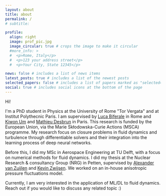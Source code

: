 ```yaml
---
layout: about
title: about
permalink: /
# subtitle:

profile:
  align: right
  image: prof_pic.jpg
  image_circular: true # crops the image to make it circular
  #more_info: >
  #  <p>Rome, Italy</p>
  #  <p>123 your address street</p>
  #  <p>Your City, State 12345</p>

news: false # includes a list of news items
latest_posts: true # includes a list of the newest posts
selected_papers: false # includes a list of papers marked as "selected={true}"
social: true # includes social icons at the bottom of the page
---
```


Hi! 

I'm a PhD student in Physics at the University of Rome "Tor Vergata" and at Institut Polythecnic Paris. I am supervised by [Luca Biferale](https://biferale.web.roma2.infn.it/) in Rome and [Kiwon Um](https://perso.telecom-paristech.fr/kum/) and [Mathieu Desbrun](https://www.inria.fr/en/mathieu-desbrun) in Paris. This research is funded by the European Union, via the Marie Skłodowska-Curie Actions (MSCA) programme. My research focus on closure problems in fluid dynamics and turbulence through differentiable solvers and their integration into the learning process of deep neural networks. 

Before this, I did my MSc in Aerospace Engineering at TU Delft, with a focus on numerical methods for fluid dynamics. I did my thesis at the Nuclear Research & consultancy Group (NRG) in Petten, supervised by [Alexander van Zuijlen](https://www.tudelft.nl/staff/a.h.vanzuijlen/?cHash=ca8aca12e38995f190218464bde31b5b) and [Kevin Zwijsen](https://www.linkedin.com/in/kevin-zwijsen-86432810b/?originalSubdomain=nl). We worked on an in-house anisotropic pressure fluctuations model.

Currently, I am very interested in the application of ML/DL to fluid dynamics. Reach out if you would like to discuss any related topic :)

<!--
Write your biography here. Tell the world about yourself. Link to your favorite [subreddit](http://reddit.com). You can put a picture in, too. The code is already in, just name your picture `prof_pic.jpg` and put it in the `img/` folder.

Put your address / P.O. box / other info right below your picture. You can also disable any of these elements by editing `profile` property of the YAML header of your `_pages/about.md`. Edit `_bibliography/papers.bib` and Jekyll will render your [publications page](/al-folio/publications/) automatically.

Link to your social media connections, too. This theme is set up to use [Font Awesome icons](https://fontawesome.com/) and [Academicons](https://jpswalsh.github.io/academicons/), like the ones below. Add your Facebook, Twitter, LinkedIn, Google Scholar, or just disable all of them.
-->
